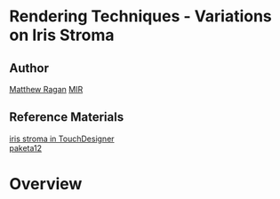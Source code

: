 # Rendering Techniques - Variations on Iris Stroma

## Author 
[Matthew Ragan](https://matthewragan.com/)
[MIR](https://mir.works/)

## Reference Materials
[iris stroma in TouchDesigner](https://www.youtube.com/watch?v=A_iEJlI40-c&t=420s)  
[paketa12](https://www.instagram.com/paketa12/)

# Overview
